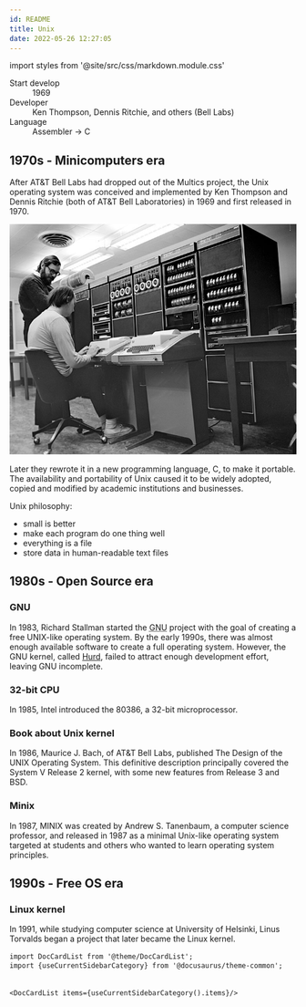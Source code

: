 ```yaml
---
id: README
title: Unix
date: 2022-05-26 12:27:05
---
```


import styles from '@site/src/css/markdown.module.css'

<div className={styles.colorRed}>

<dl>
  <dt>Start develop</dt>
  <dd>1969</dd>
  <dt>Developer</dt>
  <dd>Ken Thompson, Dennis Ritchie, and others (Bell Labs)</dd>
  <dt>Language</dt>
  <dd>Assembler -> C</dd>
</dl>

</div>

## 1970s - Minicomputers era

After AT&T Bell Labs had dropped out of the Multics project, the Unix operating system was conceived and implemented by Ken Thompson and Dennis Ritchie (both of AT&T Bell Laboratories) in 1969 and first released in 1970.

![Ken Thompson (sitting) and Dennis Ritchie working together at a PDP-11](Ken_Thompson_sitting_and_Dennis_Ritchie_at_PDP-11.jpg 'Ken Thompson (sitting) and Dennis Ritchie working together at a PDP-11')

Later they rewrote it in a new programming language, C, to make it portable. The availability and portability of Unix caused it to be widely adopted, copied and modified by academic institutions and businesses.

Unix philosophy:

- small is better
- make each program do one thing well
- everything is a file
- store data in human-readable text files

## 1980s - Open Source era

### GNU

In 1983, Richard Stallman started the <abbr title="GNU's Not Unix">GNU</abbr> project with the goal of creating a free UNIX-like operating system. By the early 1990s, there was almost enough available software to create a full operating system. However, the GNU kernel, called [Hurd](https://www.gnu.org/software/hurd/hurd.html), failed to attract enough development effort, leaving GNU incomplete.

### 32-bit CPU

In 1985, Intel introduced the 80386, a 32-bit microprocessor.

### Book about Unix kernel

In 1986, Maurice J. Bach, of AT&T Bell Labs, published The Design of the UNIX Operating System. This definitive description principally covered the System V Release 2 kernel, with some new features from Release 3 and BSD.

### Minix

In 1987, MINIX was created by Andrew S. Tanenbaum, a computer science professor, and released in 1987 as a minimal Unix-like operating system targeted at students and others who wanted to learn operating system principles.

## 1990s - Free OS era

### Linux kernel

In 1991, while studying computer science at University of Helsinki, Linus Torvalds began a project that later became the Linux kernel.

```mdx-code-block
import DocCardList from '@theme/DocCardList';
import {useCurrentSidebarCategory} from '@docusaurus/theme-common';


<DocCardList items={useCurrentSidebarCategory().items}/>
```

